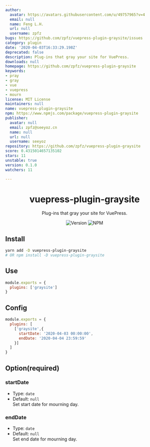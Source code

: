 ```yaml
---
author:
  avatar: https://avatars.githubusercontent.com/u/49757965?v=4
  email: null
  name: Feng L.H.
  url: null
  username: zpfz
bugs: https://github.com/zpfz/vuepress-plugin-graysite/issues
category: plugin
date: '2020-04-03T16:33:29.198Z'
deprecated: false
description: Plug-ins that gray your site for VuePress.
downloads: null
homepage: https://github.com/zpfz/vuepress-plugin-graysite
keywords:
- pray
- gray
- vue
- vuepress
- mourn
license: MIT License
maintainers: null
name: vuepress-plugin-graysite
npm: https://www.npmjs.com/package/vuepress-plugin-graysite
publisher:
  avatar: null
  email: zpfz@seeyoz.cn
  name: null
  url: null
  username: seeyoz
repository: https://github.com/zpfz/vuepress-plugin-graysite
score: 0.4315014657135102
stars: 11
unstable: true
version: 0.1.0
watchers: 11

---
```


<h1 align="center">vuepress-plugin-graysite</h1>
<div align="center">

Plug-ins that gray your site for VuePress.

![Version](https://img.shields.io/github/package-json/v/zpfz/vuepress-plugin-graysite?style=flat-square)
![NPM](https://img.shields.io/npm/l/vuepress-plugin-graysite?style=flat-square)

</div>

## Install

```sh
yarn add -D vuepress-plugin-graysite
# OR npm install -D vuepress-plugin-graysite
```

## Use

```js
module.exports = {
  plugins: ['graysite']
}
```
## Config
```js
module.exports = {
  plugins: [
    ['graysite',{
      startDate: '2020-04-03 00:00:00',
      endDate: '2020-04-04 23:59:59'
    }]
  ]
}
```

## Option(required)

### startDate
- Type: `date`
- Default: `null`   
Set start date for mourning day.

### endDate
- Type: `date`
- Default: `null`    
Set end date for mourning day.